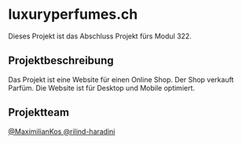 # luxuryperfumes.ch

Dieses Projekt ist das Abschluss Projekt fürs Modul 322.

## Projektbeschreibung

Das Projekt ist eine Website für einen Online Shop. Der Shop verkauft Parfüm. Die Website ist für Desktop und Mobile optimiert.

## Projektteam

[ @MaximilianKos ](https://github.com/MaximilianKos)
[ @rilind-haradini ](https://github.com/rilind-haradini)
